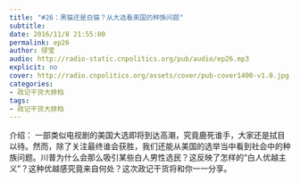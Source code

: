 ```yaml
---
title: "#26：黑猫还是白猫？从大选看美国的种族问题"
subtitle: 
date: 2016/11/8 21:55:00
permalink: ep26
author: 缪莹
audio: http://radio-static.cnpolitics.org/pub/audio/ep26.mp3
explicit: no
cover: http://radio.cnpolitics.org/assets/cover/pub-cover1400-v1.0.jpg
categories:
- 政记干货大排档
tags:
- 政记干货大排档
---
```


介绍： 一部类似电视剧的美国大选即将到达高潮，究竟鹿死谁手，大家还是拭目以待。然而，除了关注最终谁会获胜，我们还能从美国的选举当中看到社会中的种族问题。川普为什么会那么吸引某些白人男性选民？这反映了怎样的“白人优越主义”？这种优越感究竟来自何处？这次政记干货将和你一一分享。